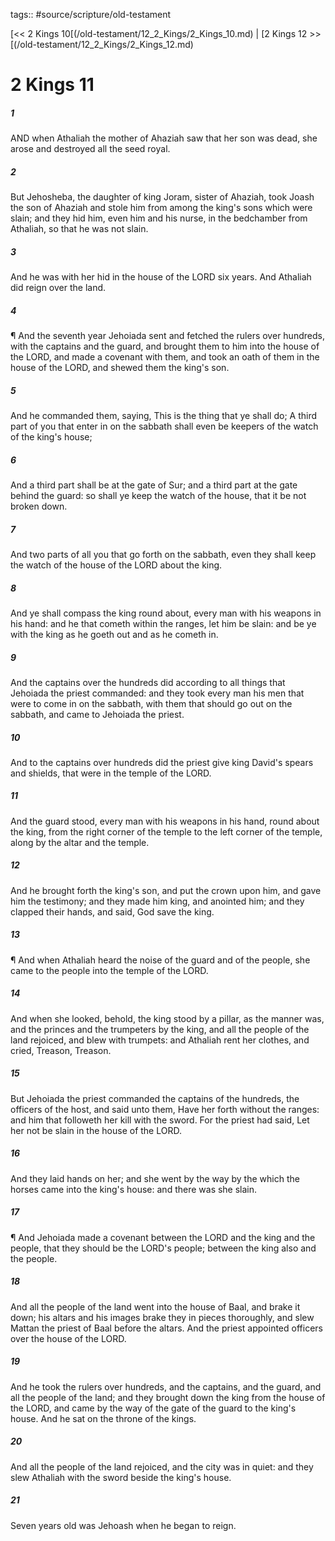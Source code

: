 tags:: #source/scripture/old-testament

[<< 2 Kings 10[(/old-testament/12_2_Kings/2_Kings_10.md) | [2 Kings 12 >>[(/old-testament/12_2_Kings/2_Kings_12.md)

# 2 Kings 11

##### 1

AND when Athaliah the mother of Ahaziah saw that her son was dead, she arose and destroyed all the seed royal.

##### 2

But Jehosheba, the daughter of king Joram, sister of Ahaziah, took Joash the son of Ahaziah and stole him from among the king's sons which were slain; and they hid him, even him and his nurse, in the bedchamber from Athaliah, so that he was not slain.

##### 3

And he was with her hid in the house of the LORD six years. And Athaliah did reign over the land.

##### 4

¶ And the seventh year Jehoiada sent and fetched the rulers over hundreds, with the captains and the guard, and brought them to him into the house of the LORD, and made a covenant with them, and took an oath of them in the house of the LORD, and shewed them the king's son.

##### 5

And he commanded them, saying, This is the thing that ye shall do; A third part of you that enter in on the sabbath shall even be keepers of the watch of the king's house;

##### 6

And a third part shall be at the gate of Sur; and a third part at the gate behind the guard: so shall ye keep the watch of the house, that it be not broken down.

##### 7

And two parts of all you that go forth on the sabbath, even they shall keep the watch of the house of the LORD about the king.

##### 8

And ye shall compass the king round about, every man with his weapons in his hand: and he that cometh within the ranges, let him be slain: and be ye with the king as he goeth out and as he cometh in.

##### 9

And the captains over the hundreds did according to all things that Jehoiada the priest commanded: and they took every man his men that were to come in on the sabbath, with them that should go out on the sabbath, and came to Jehoiada the priest.

##### 10

And to the captains over hundreds did the priest give king David's spears and shields, that were in the temple of the LORD.

##### 11

And the guard stood, every man with his weapons in his hand, round about the king, from the right corner of the temple to the left corner of the temple, along by the altar and the temple.

##### 12

And he brought forth the king's son, and put the crown upon him, and gave him the testimony; and they made him king, and anointed him; and they clapped their hands, and said, God save the king.

##### 13

¶ And when Athaliah heard the noise of the guard and of the people, she came to the people into the temple of the LORD.

##### 14

And when she looked, behold, the king stood by a pillar, as the manner was, and the princes and the trumpeters by the king, and all the people of the land rejoiced, and blew with trumpets: and Athaliah rent her clothes, and cried, Treason, Treason.

##### 15

But Jehoiada the priest commanded the captains of the hundreds, the officers of the host, and said unto them, Have her forth without the ranges: and him that followeth her kill with the sword. For the priest had said, Let her not be slain in the house of the LORD.

##### 16

And they laid hands on her; and she went by the way by the which the horses came into the king's house: and there was she slain.

##### 17

¶ And Jehoiada made a covenant between the LORD and the king and the people, that they should be the LORD's people; between the king also and the people.

##### 18

And all the people of the land went into the house of Baal, and brake it down; his altars and his images brake they in pieces thoroughly, and slew Mattan the priest of Baal before the altars. And the priest appointed officers over the house of the LORD.

##### 19

And he took the rulers over hundreds, and the captains, and the guard, and all the people of the land; and they brought down the king from the house of the LORD, and came by the way of the gate of the guard to the king's house. And he sat on the throne of the kings.

##### 20

And all the people of the land rejoiced, and the city was in quiet: and they slew Athaliah with the sword beside the king's house.

##### 21

Seven years old was Jehoash when he began to reign.
